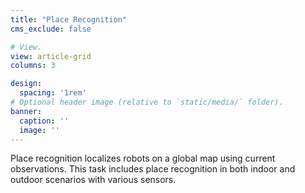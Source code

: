 ```yaml
---
title: "Place Recognition"
cms_exclude: false

# View.
view: article-grid
columns: 3

design:
  spacing: '1rem'
# Optional header image (relative to `static/media/` folder).
banner:
  caption: ''
  image: ''
---
```

<!-- ![Research Cover Image](/media/indoornavigation.jpg) -->

Place recognition localizes robots on a global map using current observations. This task includes place recognition in both indoor and outdoor scenarios with various sensors.